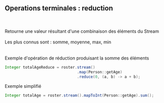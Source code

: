 ## Operations terminales : reduction
<br><br>
Retourne une valeur résultant d'une combinaison des éléments du Stream
<br><br>
Les plus connus sont : somme, moyenne, max, min
<br><br><br>
Exemple d'opération de réduction produisant la somme des éléments
```java
Integer totalAgeReduce = roster.stream()
                                .map(Person::getAge)
                                .reduce(0, (a, b) -> a + b);
```
Exemple simplifié
```java
Integer totalAge = roster.stream().mapToInt(Person::getAge).sum();
```
<br>